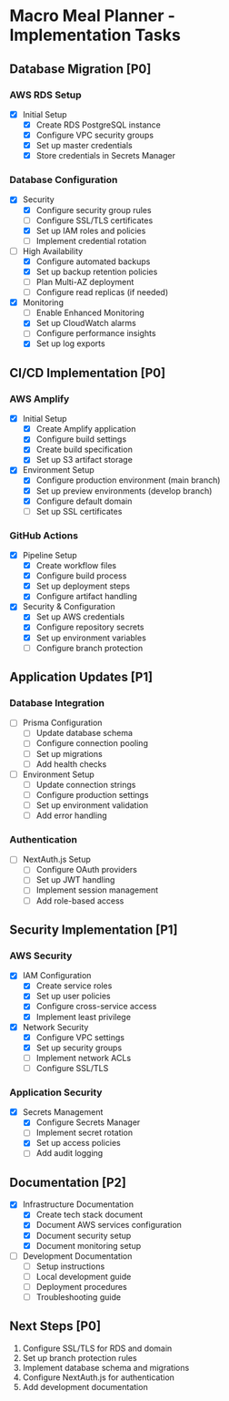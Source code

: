 # Macro Meal Planner - Implementation Tasks

## Database Migration [P0]

### AWS RDS Setup
- [x] Initial Setup
  - [x] Create RDS PostgreSQL instance
  - [x] Configure VPC security groups
  - [x] Set up master credentials
  - [x] Store credentials in Secrets Manager

### Database Configuration
- [x] Security
  - [x] Configure security group rules
  - [ ] Configure SSL/TLS certificates
  - [x] Set up IAM roles and policies
  - [ ] Implement credential rotation

- [ ] High Availability
  - [x] Configure automated backups
  - [x] Set up backup retention policies
  - [ ] Plan Multi-AZ deployment
  - [ ] Configure read replicas (if needed)

- [x] Monitoring
  - [ ] Enable Enhanced Monitoring
  - [x] Set up CloudWatch alarms
  - [ ] Configure performance insights
  - [x] Set up log exports

## CI/CD Implementation [P0]

### AWS Amplify
- [x] Initial Setup
  - [x] Create Amplify application
  - [x] Configure build settings
  - [x] Create build specification
  - [x] Set up S3 artifact storage

- [x] Environment Setup
  - [x] Configure production environment (main branch)
  - [x] Set up preview environments (develop branch)
  - [x] Configure default domain
  - [ ] Set up SSL certificates

### GitHub Actions
- [x] Pipeline Setup
  - [x] Create workflow files
  - [x] Configure build process
  - [x] Set up deployment steps
  - [x] Configure artifact handling

- [x] Security & Configuration
  - [x] Set up AWS credentials
  - [x] Configure repository secrets
  - [x] Set up environment variables
  - [ ] Configure branch protection

## Application Updates [P1]

### Database Integration
- [ ] Prisma Configuration
  - [ ] Update database schema
  - [ ] Configure connection pooling
  - [ ] Set up migrations
  - [ ] Add health checks

- [ ] Environment Setup
  - [ ] Update connection strings
  - [ ] Configure production settings
  - [ ] Set up environment validation
  - [ ] Add error handling

### Authentication
- [ ] NextAuth.js Setup
  - [ ] Configure OAuth providers
  - [ ] Set up JWT handling
  - [ ] Implement session management
  - [ ] Add role-based access

## Security Implementation [P1]

### AWS Security
- [x] IAM Configuration
  - [x] Create service roles
  - [x] Set up user policies
  - [x] Configure cross-service access
  - [x] Implement least privilege

- [x] Network Security
  - [x] Configure VPC settings
  - [x] Set up security groups
  - [ ] Implement network ACLs
  - [ ] Configure SSL/TLS

### Application Security
- [x] Secrets Management
  - [x] Configure Secrets Manager
  - [ ] Implement secret rotation
  - [x] Set up access policies
  - [ ] Add audit logging

## Documentation [P2]
- [x] Infrastructure Documentation
  - [x] Create tech stack document
  - [x] Document AWS services configuration
  - [x] Document security setup
  - [x] Document monitoring setup

- [ ] Development Documentation
  - [ ] Setup instructions
  - [ ] Local development guide
  - [ ] Deployment procedures
  - [ ] Troubleshooting guide

## Next Steps [P0]
1. Configure SSL/TLS for RDS and domain
2. Set up branch protection rules
3. Implement database schema and migrations
4. Configure NextAuth.js for authentication
5. Add development documentation